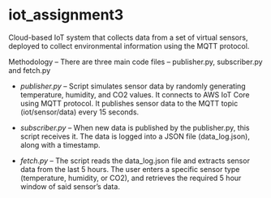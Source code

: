 # iot_assignment3
Cloud-based IoT system that collects data from a set of virtual sensors, deployed to collect environmental information using the MQTT protocol.

Methodology
– There are three main code files – publisher.py, subscriber.py and fetch.py

- *publisher.py* – Script simulates sensor data by randomly generating temperature, humidity, and CO2 values. It connects to AWS IoT Core using MQTT protocol. It publishes sensor data to the MQTT topic (iot/sensor/data) every 15 seconds.

- *subscriber.py*  – When new data is published by the publisher.py, this script receives it. The data is logged into a JSON file (data_log.json), along with a timestamp.

- *fetch.py* – The script reads the data_log.json file and extracts sensor data from the last 5 hours. The user enters a specific sensor type (temperature, humidity, or CO2), and retrieves the required 5 hour window of said sensor’s data.



